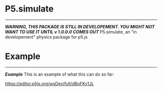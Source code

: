 # P5.simulate
----------------
***WARNING, THIS PACKAGE IS STILL IN DEVELOPEMENT. YOU MIGHT NOT WANT TO USE IT UNTIL v 1.0.0.0 COMES OUT***
P5.simulate, an "in developement" physics package for p5.js


# Example
----------------
***Example***
This is an example of what this can do so far:

https://editor.p5js.org/wsDev/full/dBoFKv1JL
